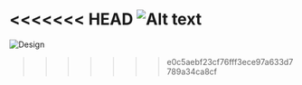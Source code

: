 <<<<<<< HEAD
![Alt text]()
=======
![Design](https://github.com/pc-163/notes/assets/61462192/608e797e-fcc4-46e7-8ed8-2f0597afbefb)
>>>>>>> e0c5aebf23cf76fff3ece97a633d7789a34ca8cf
